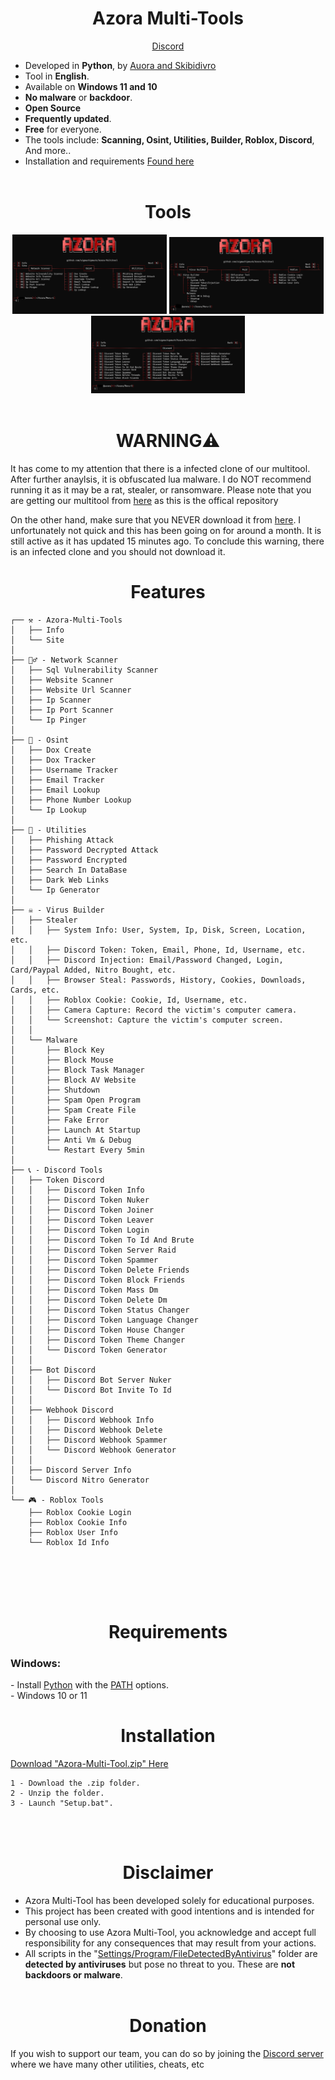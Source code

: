 
<h1 align="center">Azora Multi-Tools</h1>

<p align="center">
   <a href="https://discord.gg/RsuR3DWzj5">Discord</a>
</p>

<p>
  
  - Developed in <strong>Python</strong>, by <a href="https://discord.gg/RsuR3DWzj5">Auora and Skibidivro</a><br>
  - Tool in <strong>English</strong>.<br>
  - Available on <strong>Windows 11 and 10</strong><br>
  - <strong>No malware</strong> or <strong>backdoor</strong>.<br>
  - <strong>Open Source</strong><br>
  - <strong>Frequently updated</strong>.<br>
  - <strong>Free</strong> for everyone.<br>
  - The tools include: <strong>Scanning, Osint, Utilities, Builder, Roblox, Discord</strong>, And more..
  - Installation and requirements <a href=https://github.com/AzoraProject/Azora-Multitool/tree/main#requirements>Found here</a>
  <br><br>
</p>

<h1 align="center">Tools</h1>

<p align="center">
  <img src="Img/1.png" width="49%"> 
  <img src="Img/2.png" width="49%"> 
  <img src="Img/3.png" width="49%"> 
  <br><br>
</p>
<h1 align="center">WARNING⚠️</h1>
<P>
   It has come to my attention that there is a <bold>infected clone</bold> of our multitool. After further anaylsis, it is obfuscated lua malware. I do NOT recommend running it as it may be a rat, stealer, or ransomware. Please note that you are getting our multitool from <a href="https://github.com/AzoraProject/Azora-Multitool/">here</a> as this is the offical repository

   On the other hand, make sure that you NEVER download it from <a href="https://github.com/roindroid/Azora-Multitool">here</a>. I unfortunately not quick and this has been going on for around a month. It is still active as it has updated 15 minutes ago. To conclude this warning, there is an infected clone and you should not download it.

   
   
</P>
<h1 align="center">Features</h1>
<p>
   
```
┌── ⚒️ - Azora-Multi-Tools
│   ├── Info
│   └── Site
│
├── 🕵️‍♂️ - Network Scanner
│   ├── Sql Vulnerability Scanner
│   ├── Website Scanner
│   ├── Website Url Scanner
│   ├── Ip Scanner
│   ├── Ip Port Scanner
│   └── Ip Pinger
│
├── 🔎 - Osint
│   ├── Dox Create
│   ├── Dox Tracker
│   ├── Username Tracker
│   ├── Email Tracker
│   ├── Email Lookup
│   ├── Phone Number Lookup
│   └── Ip Lookup
│
├── 🔧 - Utilities
│   ├── Phishing Attack
│   ├── Password Decrypted Attack
│   ├── Password Encrypted
│   ├── Search In DataBase
│   ├── Dark Web Links
│   └── Ip Generator
│
├── ☠️ - Virus Builder
│   ├── Stealer
│   │   ├── System Info: User, System, Ip, Disk, Screen, Location, etc.
│   │   ├── Discord Token: Token, Email, Phone, Id, Username, etc.
│   │   ├── Discord Injection: Email/Password Changed, Login, Card/Paypal Added, Nitro Bought, etc.
│   │   ├── Browser Steal: Passwords, History, Cookies, Downloads, Cards, etc.
│   │   ├── Roblox Cookie: Cookie, Id, Username, etc.
│   │   ├── Camera Capture: Record the victim's computer camera.
│   │   └── Screenshot: Capture the victim's computer screen.
│   │
│   └── Malware
│       ├── Block Key
│       ├── Block Mouse
│       ├── Block Task Manager
│       ├── Block AV Website
│       ├── Shutdown
│       ├── Spam Open Program
│       ├── Spam Create File
│       ├── Fake Error
│       ├── Launch At Startup
│       ├── Anti Vm & Debug
│       └── Restart Every 5min
│
├── 📞 - Discord Tools
│   ├── Token Discord
│   │   ├── Discord Token Info
│   │   ├── Discord Token Nuker
│   │   ├── Discord Token Joiner
│   │   ├── Discord Token Leaver
│   │   ├── Discord Token Login
│   │   ├── Discord Token To Id And Brute
│   │   ├── Discord Token Server Raid
│   │   ├── Discord Token Spammer
│   │   ├── Discord Token Delete Friends
│   │   ├── Discord Token Block Friends
│   │   ├── Discord Token Mass Dm
│   │   ├── Discord Token Delete Dm
│   │   ├── Discord Token Status Changer
│   │   ├── Discord Token Language Changer
│   │   ├── Discord Token House Changer
│   │   ├── Discord Token Theme Changer
│   │   └── Discord Token Generator
│   │
│   ├── Bot Discord
│   │   ├── Discord Bot Server Nuker
│   │   └── Discord Bot Invite To Id
│   │
│   ├── Webhook Discord
│   │   ├── Discord Webhook Info
│   │   ├── Discord Webhook Delete
│   │   ├── Discord Webhook Spammer
│   │   └── Discord Webhook Generator 
│   │
│   ├── Discord Server Info
│   └── Discord Nitro Generator
│
└── 🎮 - Roblox Tools
    ├── Roblox Cookie Login
    ├── Roblox Cookie Info
    ├── Roblox User Info
    └── Roblox Id Info



```
<br><br>
</p>

<h1 align="center">Requirements</h1>

<h3>Windows:</h3>

<p>
- Install <a href="https://www.python.org/downloads/">Python</a> with the <a href="Img/Python_Path.png">PATH</a> options.<br>
- Windows 10 or 11
</p>


<h1 align="center">Installation</h1>

<a href="https://github.com/AzoraProject/Azora-Multitool/archive/refs/heads/main.zip">Download "Azora-Multi-Tool.zip" Here</a>

<p>
  
```
1 - Download the .zip folder.
2 - Unzip the folder.
3 - Launch "Setup.bat".
```
<br><br>
</p>

<h1 align="center">Disclaimer</h1>

<p>
  
  - Azora Multi-Tool has been developed solely for educational purposes.<br>
  - This project has been created with good intentions and is intended for personal use only.<br>
  - By choosing to use Azora Multi-Tool, you acknowledge and accept full responsibility for any consequences that may result from your actions.<br>
  - All scripts in the "<a href="https://github.com/AzoraProject/Azora-Multitool/tree/main/Settings/Program/FileDetectedByAntivirus">Settings/Program/FileDetectedByAntivirus</a>" folder are <strong>detected by antiviruses</strong> but pose no threat to you. These are <strong>not backdoors or malware</strong>.
<br><br>
</p>

<h1 align="center">Donation</h1>
<p>
If you wish to support our team, you can do so by joining the <a href="https://discord.gg/RsuR3DWzj5">Discord server</a> where we have many other utilities, cheats, etc 

  
</p>

</p>
